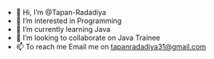 - 👋 Hi, I’m @Tapan-Radadiya
- 👀 I’m interested in Programming
- 🌱 I’m currently learning Java
- 💞️ I’m looking to collaborate on Java Trainee
- 📫 To reach me Email me on tapanradadiya31@gmail.com

<!---
Tapan-Radadiya/Tapan-Radadiya is a ✨ special ✨ repository because its `README.md` (this file) appears on your GitHub profile.
You can click the Preview link to take a look at your changes.
--->

